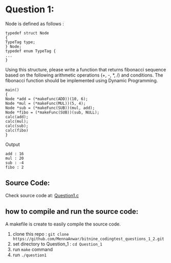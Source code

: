 # Question 1:

Node is defined as follows :
```
typedef struct Node
{
TypeTag type;
} Node;
typedef enum TypeTag {
...
}
```
Using this structure, please write a function that returns fibonacci sequence based on the following arithmetic operations (+, -, *, /) and conditions.
The fibonacci function should be implemented using Dynamic Programming.
```
main()
{
Node *add = (*makeFunc(ADD))(10, 6);
Node *mul = (*makeFunc(MUL))(5, 4);
Node *sub = (*makeFunc(SUB))(mul, add);
Node *fibo = (*makeFunc(SUB))(sub, NULL);
calc(add);
calc(mul);
calc(sub);
calc(fibo)
}
```
Output
```
add : 16
mul : 20
sub : -4
fibo : 2
```

## Source Code:
Check source code at: [Question1.c](https://github.com/MennaAnwar/bitnine_codingtest_questions_1_2/blob/main/Question_1/Question1.c)

##  how to compile and run the source code:
A makefile is create to easily compile the source code.
1. clone this repo : ``` git clone https://github.com/MennaAnwar/bitnine_codingtest_questions_1_2.git ```
2. set directory to Question_1 :  ``` cd Question_1 ```
3. run ``` make ``` command
4. run ``` ./question1 ```
